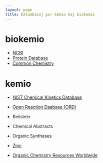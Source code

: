 ```yaml
---
layout: page
title: Datumbazoj por kemio kaj biokemio
---
```


# biokemio
- [NCBI](https://pubchem.ncbi.nlm.nih.gov)
- [Protein Database](https://www.rcsb.org/)
- [Common Chemistry](https://commonchemistry.cas.org)

# kemio
- [NIST Chemical Kinetics Database](https://kinetics.nist.gov)
- [Open Reaction Daabase (ORD)](https://docs.open-reaction-database.org)
- Beilstein
- Chemical Abstracts 
- Organic Syntheses
- [Zinc](https://zinc.docking.org/)

- [Organic Chemistry Resources Worldwide](http://www.organicworldwide.net/)

<!-- 

# softvaro kaj iloj...

aldonante la SMILE-formulon oni povas rigardi tie 3D-modelon
https://chemapps.stolaf.edu/jmol/jmol.php
-->